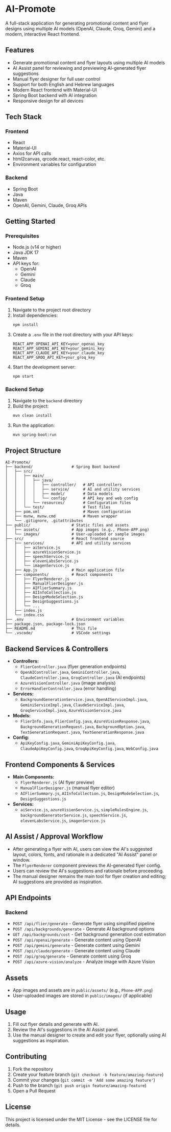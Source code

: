 # AI-Promote

A full-stack application for generating promotional content and flyer designs using multiple AI models (OpenAI, Claude, Groq, Gemini) and a modern, interactive React frontend.

## Features

- Generate promotional content and flyer layouts using multiple AI models
- AI Assist panel for reviewing and previewing AI-generated flyer suggestions
- Manual flyer designer for full user control
- Support for both English and Hebrew languages
- Modern React frontend with Material-UI
- Spring Boot backend with AI integration
- Responsive design for all devices

## Tech Stack

### Frontend
- React
- Material-UI
- Axios for API calls
- html2canvas, qrcode.react, react-color, etc.
- Environment variables for configuration

### Backend
- Spring Boot
- Java
- Maven
- OpenAI, Gemini, Claude, Groq APIs

## Getting Started

### Prerequisites
- Node.js (v14 or higher)
- Java JDK 17
- Maven
- API keys for:
  - OpenAI
  - Gemini
  - Claude
  - Groq

### Frontend Setup
1. Navigate to the project root directory
2. Install dependencies:
   ```bash
   npm install
   ```
3. Create a `.env` file in the root directory with your API keys:
   ```
   REACT_APP_OPENAI_API_KEY=your_openai_key
   REACT_APP_GEMINI_API_KEY=your_gemini_key
   REACT_APP_CLAUDE_API_KEY=your_claude_key
   REACT_APP_GROQ_API_KEY=your_groq_key
   ```
4. Start the development server:
   ```bash
   npm start
   ```

### Backend Setup
1. Navigate to the `backend` directory
2. Build the project:
   ```bash
   mvn clean install
   ```
3. Run the application:
   ```bash
   mvn spring-boot:run
   ```

## Project Structure

```
AI-Promote/
├── backend/                 # Spring Boot backend
│   ├── src/
│   │   ├── main/
│   │   │   ├── java/
│   │   │   │   ├── controller/   # API controllers
│   │   │   │   ├── service/      # AI and utility services
│   │   │   │   ├── model/        # Data models
│   │   │   │   └── config/       # API key and web config
│   │   │   └── resources/        # Configuration files
│   │   └── test/                 # Test files
│   ├── pom.xml                   # Maven configuration
│   ├── mvnw, mvnw.cmd            # Maven wrapper
│   └── .gitignore, .gitattributes
├── public/                  # Static files and assets
│   ├── assets/              # App images (e.g., Phone-APP.png)
│   └── images/              # User-uploaded or sample images
├── src/                     # React frontend source
│   ├── services/            # API and utility services
│   │   ├── aiService.js
│   │   ├── azureVisionService.js
│   │   ├── speechService.js
│   │   ├── elevenLabsService.js
│   │   └── imagenService.js
│   ├── App.js               # Main application file
│   ├── components/          # React components
│   │   ├── FlyerRenderer.js
│   │   ├── ManualFlierDesigner.js
│   │   ├── AIFlierSummary.js
│   │   ├── AIInfoCollection.js
│   │   ├── DesignModeSelection.js
│   │   ├── DesignSuggestions.js
│   │   └── ...
│   ├── index.js
│   └── index.css
├── .env                     # Environment variables
├── package.json, package-lock.json
├── README.md                # This file
└── .vscode/                 # VSCode settings
```

## Backend Services & Controllers

- **Controllers:**
  - `FlierController.java` (flyer generation endpoints)
  - `OpenAIController.java`, `GeminiController.java`, `ClaudeController.java`, `GroqController.java` (AI endpoints)
  - `AzureVisionController.java` (image analysis)
  - `ErrorHandlerController.java` (error handling)
- **Services:**
  - `BackgroundGenerationService.java`, `OpenAIServiceImpl.java`, `GeminiServiceImpl.java`, `ClaudeServiceImpl.java`, `GroqServiceImpl.java`, `AzureVisionService.java`
- **Models:**
  - `FlierInfo.java`, `FlierConfig.java`, `AzureVisionResponse.java`, `BackgroundGenerationRequest.java`, `BackgroundOption.java`, `TextGenerationRequest.java`, `TextGenerationResponse.java`
- **Config:**
  - `ApiKeyConfig.java`, `GeminiApiKeyConfig.java`, `ClaudeApiKeyConfig.java`, `GroqApiKeyConfig.java`, `WebConfig.java`

## Frontend Components & Services

- **Main Components:**
  - `FlyerRenderer.js` (AI flyer preview)
  - `ManualFlierDesigner.js` (manual flyer editor)
  - `AIFlierSummary.js`, `AIInfoCollection.js`, `DesignModeSelection.js`, `DesignSuggestions.js`
- **Services:**
  - `aiService.js`, `azureVisionService.js`, `simpleRulesEngine.js`, `backgroundGeneratorService.js`, `speechService.js`, `elevenLabsService.js`, `imagenService.js`

## AI Assist / Approval Workflow

- After generating a flyer with AI, users can view the AI's suggested layout, colors, fonts, and rationale in a dedicated "AI Assist" panel or window.
- The `FlyerRenderer` component previews the AI-generated flyer config.
- Users can review the AI's suggestions and rationale before proceeding.
- The manual designer remains the main tool for flyer creation and editing; AI suggestions are provided as inspiration.

## API Endpoints

### Backend
- `POST /api/flier/generate` - Generate flyer using simplified pipeline
- `POST /api/backgrounds/generate` - Generate AI background options
- `GET /api/backgrounds/cost` - Get background generation cost estimation
- `POST /api/openai/generate` - Generate content using OpenAI
- `POST /api/gemini/generate` - Generate content using Gemini
- `POST /api/claude/generate` - Generate content using Claude
- `POST /api/groq/generate` - Generate content using Groq
- `POST /api/azure-vision/analyze` - Analyze image with Azure Vision

## Assets
- App images and assets are in `public/assets/` (e.g., `Phone-APP.png`)
- User-uploaded images are stored in `public/images/` (if applicable)

## Usage

1. Fill out flyer details and generate with AI.
2. Review the AI's suggestions in the AI Assist panel.
3. Use the manual designer to create and edit your flyer, optionally using AI suggestions as inspiration.

## Contributing

1. Fork the repository
2. Create your feature branch (`git checkout -b feature/amazing-feature`)
3. Commit your changes (`git commit -m 'Add some amazing feature'`)
4. Push to the branch (`git push origin feature/amazing-feature`)
5. Open a Pull Request

## License

This project is licensed under the MIT License - see the LICENSE file for details. 